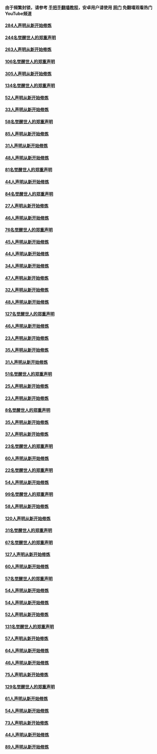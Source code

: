 #### 由于频繁封锁，请参考 [手把手翻墙教程](https://github.com/gfw-breaker/guides/wiki/)，安卓用户请使用 [网门](https://github.com/gfw-breaker/nogfw/blob/master/dl.md?t=04010500) 免翻墙观看热门YouTube频道 

#### [284人声明从新开始修炼](../pages/91/422707.md?t=04010500) 

#### [244名觉醒世人的郑重声明](../pages/91/422706.md?t=04010500) 

#### [263人声明从新开始修炼](../pages/91/422553.md?t=04010500) 

#### [106名觉醒世人的郑重声明](../pages/91/422552.md?t=04010500) 

#### [305人声明从新开始修炼](../pages/91/422153.md?t=04010500) 

#### [134名觉醒世人的郑重声明](../pages/91/422152.md?t=04010500) 

#### [52人声明从新开始修炼](../pages/91/421846.md?t=04010500) 

#### [33人声明从新开始修炼](../pages/91/421804.md?t=04010500) 

#### [58名觉醒世人的郑重声明](../pages/91/421845.md?t=04010500) 

#### [85人声明从新开始修炼](../pages/91/421769.md?t=04010500) 

#### [31人声明从新开始修炼](../pages/91/421763.md?t=04010500) 

#### [48人声明从新开始修炼](../pages/91/421605.md?t=04010500) 

#### [81名觉醒世人的郑重声明](../pages/91/421656.md?t=04010500) 

#### [44人声明从新开始修炼](../pages/91/421544.md?t=04010500) 

#### [84名觉醒世人的郑重声明](../pages/91/421543.md?t=04010500) 

#### [27人声明从新开始修炼](../pages/91/421465.md?t=04010500) 

#### [46人声明从新开始修炼](../pages/91/421454.md?t=04010500) 

#### [76名觉醒世人的郑重声明](../pages/91/421453.md?t=04010500) 

#### [45人声明从新开始修炼](../pages/91/421452.md?t=04010500) 

#### [44人声明从新开始修炼](../pages/91/421422.md?t=04010500) 

#### [34人声明从新开始修炼](../pages/91/421322.md?t=04010500) 

#### [47人声明从新开始修炼](../pages/91/421264.md?t=04010500) 

#### [32人声明从新开始修炼](../pages/91/421225.md?t=04010500) 

#### [48人声明从新开始修炼](../pages/91/421202.md?t=04010500) 

#### [127名觉醒世人的郑重声明](../pages/91/421224.md?t=04010500) 

#### [46人声明从新开始修炼](../pages/91/421203.md?t=04010500) 

#### [23人声明从新开始修炼](../pages/91/421138.md?t=04010500) 

#### [35人声明从新开始修炼](../pages/91/421122.md?t=04010500) 

#### [31人声明从新开始修炼](../pages/91/421081.md?t=04010500) 

#### [51名觉醒世人的郑重声明](../pages/91/421080.md?t=04010500) 

#### [25人声明从新开始修炼](../pages/91/421020.md?t=04010500) 

#### [23人声明从新开始修炼](../pages/91/420884.md?t=04010500) 

#### [8名觉醒世人的郑重声明](../pages/91/420883.md?t=04010500) 

#### [35人声明从新开始修炼](../pages/91/420809.md?t=04010500) 

#### [37人声明从新开始修炼](../pages/91/420766.md?t=04010500) 

#### [23名觉醒世人的郑重声明](../pages/91/420765.md?t=04010500) 

#### [60人声明从新开始修炼](../pages/91/420727.md?t=04010500) 

#### [22名觉醒世人的郑重声明](../pages/91/420726.md?t=04010500) 

#### [54人声明从新开始修炼](../pages/91/420529.md?t=04010500) 

#### [99名觉醒世人的郑重声明](../pages/91/420528.md?t=04010500) 

#### [58人声明从新开始修炼](../pages/91/420198.md?t=04010500) 

#### [120人声明从新开始修炼](../pages/91/420141.md?t=04010500) 

#### [31名觉醒世人的郑重声明](../pages/91/420197.md?t=04010500) 

#### [67名觉醒世人的郑重声明](../pages/91/420140.md?t=04010500) 

#### [127人声明从新开始修炼](../pages/91/420082.md?t=04010500) 

#### [60人声明从新开始修炼](../pages/91/420081.md?t=04010500) 

#### [57名觉醒世人的郑重声明](../pages/91/420080.md?t=04010500) 

#### [54人声明从新开始修炼](../pages/91/419533.md?t=04010500) 

#### [54人声明从新开始修炼](../pages/91/419532.md?t=04010500) 

#### [52人声明从新开始修炼](../pages/91/419531.md?t=04010500) 

#### [131名觉醒世人的郑重声明](../pages/91/419530.md?t=04010500) 

#### [57人声明从新开始修炼](../pages/91/419430.md?t=04010500) 

#### [64人声明从新开始修炼](../pages/91/419429.md?t=04010500) 

#### [46人声明从新开始修炼](../pages/91/419428.md?t=04010500) 

#### [75人声明从新开始修炼](../pages/91/419427.md?t=04010500) 

#### [129名觉醒世人的郑重声明](../pages/91/419426.md?t=04010500) 

#### [61人声明从新开始修炼](../pages/91/419198.md?t=04010500) 

#### [54人声明从新开始修炼](../pages/91/419197.md?t=04010500) 

#### [73人声明从新开始修炼](../pages/91/419196.md?t=04010500) 

#### [44人声明从新开始修炼](../pages/91/419075.md?t=04010500) 

#### [89人声明从新开始修炼](../pages/91/419074.md?t=04010500) 

